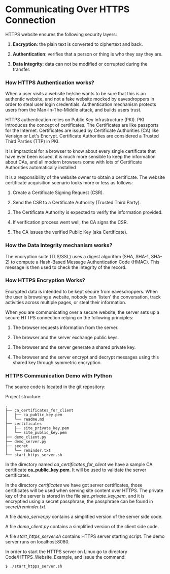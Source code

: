 # Communicating Over HTTPS Connection

HTTPS website ensures the following security layers:

1. **Encryption**: the plain text is converted to ciphertext and back.

2. **Authentication**: verifies that a person or thing is who they say they are.

3. **Data Integrity**: data can not be modified or corrupted during the transfer.


### How HTTPS Authentication works?

When a user visits a website he/she wants to be sure that this is an 
authentic website, and not a fake website mocked by eavesdroppers in order
to steal user login credentials. Authentication mechanism protects
users from the Man-In-The-Middle attack, and builds users trust.

HTTPS authentication relies on Public Key Infrastructure (PKI). PKI introduces
the concept of certificates. The Certificates are like passports for the Internet.
Certificates are issued by Certificate Authorities (CA) like Verisign or
Let's Encrypt. Certificate Authorities are considered a Trusted Third Parties (TTP) 
in PKI.

It is impractical for a browser to know about every single certificate
that have ever been issued, it is much more sensible to keep the information
about CAs, and all modern browsers come with lots of Certificate Authorities
automatically installed

It is a responsibility of the website owner to obtain a certificate.
The website certificate acquisition scenario looks more or less as follows:

1. Create a Certificate Signing Request (CSR).

2. Send the CSR to a Certificate Authority (Trusted Third Party).

3. The Certificate Authority is expected to verify the information provided.

4. If verification process went well, the CA signs the CSR.

5. The CA issues the verified Public Key (aka Certificate).


### How the Data Integrity mechanism works?

The encryption suite (TLS/SSL) uses a digest algorithm (SHA, SHA-1, SHA-2)
to compute a Hash-Based Message Authentication Code (HMAC). This message
is then used to check the integrity of the record.


### How HTTPS Encryption Works?

Encrypted data is intended to be kept secure from eavesdroppers. 
When the user is browsing a website, nobody can 'listen' the conversation, 
track activities across multiple pages, or steal their information.

When you are communicating over a secure website, the server
sets up a secure HTTPS connection relying on the following principles:

1. The browser requests information from the server.

2. The browser and the server exchange public keys.

3. The browser and the server generate a shared private key.

4. The browser and the server encrypt and decrypt messages using this
shared key through symmetric encryption.
   

### HTTPS Communication Demo with Python

The source code is located in the git repository:


Project structure:

    .
    ├── ca_certificates_for_client
    │   ├── ca_public_key.pem
    │   └── readme.md
    ├── certificates
    │   ├── site_private_key.pem
    │   └── site_public_key.pem
    ├── demo_client.py
    ├── demo_server.py
    ├── secret
    │   └── reminder.txt
    └── start_https_server.sh


In the directory named *ca_certificates_for_client* we have a sample CA certificate
**ca_public_key.pem**. It will be used to validate the server certificates.

In the directory *certificates* we have got server certificates, those certificates
will be used when serving site content over HTTPS. The private key of the 
server is stored in the file *site_private_key.pem*, and it is encryptied using
a secret passphrase, the passphrase can be found in *secret/reminder.txt*.

A file *demo_server.py* contains a simplified version of the server side code.

A file *demo_client.py* contains a simplified version of the client side code.

A file *start_https_server.sh* contains HTTPS server starting script. The demo
server runs on localhost:8080.

In order to start the HTTPS server on Linux go to directory 
Code/HTTPS_Website_Example, and issue the command:

    $ ./start_htpps_server.sh

